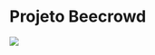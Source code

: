 # Projeto Beecrowd

<img src="https://github.com/user-attachments/assets/b4da72e1-2e29-4b59-8303-f1a9ec419698">
